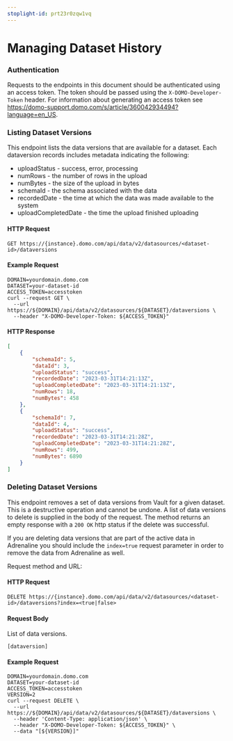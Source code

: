 ```yaml
---
stoplight-id: prt23r0zqw1vq
---
```


# Managing Dataset History


### Authentication
Requests to the endpoints in this document should be authenticated using an access token.  The token should be passed using the `X-DOMO-Developer-Token` header.  For information about generating an access token see https://domo-support.domo.com/s/article/360042934494?language=en_US.

### Listing Dataset Versions

This endpoint lists the data versions that are available for a dataset.  Each dataversion records includes metadata indicating the following:

- uploadStatus - success, error, processing
- numRows - the number of rows in the upload
- numBytes - the size of the upload in bytes
- schemaId - the schema associated with the data
- recordedDate - the time at which the data was made available to the system
- uploadCompletedDate - the time the upload finished uploading

#### HTTP Request
```text
GET https://{instance}.domo.com/api/data/v2/datasources/<dataset-id>/dataversions
```

#### Example Request

```
DOMAIN=yourdomain.domo.com
DATASET=your-dataset-id
ACCESS_TOKEN=accesstoken
curl --request GET \
  --url https://${DOMAIN}/api/data/v2/datasources/${DATASET}/dataversions \
  --header "X-DOMO-Developer-Token: ${ACCESS_TOKEN}"
```

#### HTTP Response

```json
[
    {
        "schemaId": 5,
        "dataId": 3,
        "uploadStatus": "success",
        "recordedDate": "2023-03-31T14:21:13Z",
        "uploadCompletedDate": "2023-03-31T14:21:13Z",
        "numRows": 18,
        "numBytes": 458
    },
    {
        "schemaId": 7,
        "dataId": 4,
        "uploadStatus": "success",
        "recordedDate": "2023-03-31T14:21:28Z",
        "uploadCompletedDate": "2023-03-31T14:21:28Z",
        "numRows": 499,
        "numBytes": 6890
    }
]
```


### Deleting Dataset Versions

This endpoint removes a set of data versions from Vault for a given dataset.  This is a destructive operation and cannot be undone.  A list of data versions to delete is supplied in the body of the request.  The method returns an empty response with a `200 OK` http status if the delete was successful.

If you are deleting data versions that are part of the active data in Adrenaline you should include the `index=true` request parameter in order to remove the data from Adrenaline as well.

Request method and URL:

#### HTTP Request
```text
DELETE https://{instance}.domo.com/api/data/v2/datasources/<dataset-id>/dataversions?index=<true|false>
```

#### Request Body
List of data versions.

```
[dataversion]
```

#### Example Request

```
DOMAIN=yourdomain.domo.com
DATASET=your-dataset-id
ACCESS_TOKEN=accesstoken
VERSION=2
curl --request DELETE \
  --url https://${DOMAIN}/api/data/v2/datasources/${DATASET}/dataversions \
  --header 'Content-Type: application/json' \
  --header "X-DOMO-Developer-Token: ${ACCESS_TOKEN}" \
  --data "[${VERSION}]"
  ```


